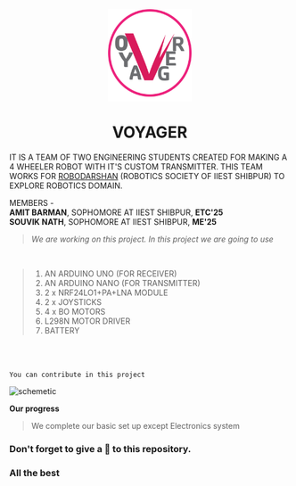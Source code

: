 <div align="center">
  <img align="center" width="150" src="./images/Voyager-logo.png">
</div>

<h1 align="center">VOYAGER</h1>

IT IS A TEAM OF TWO ENGINEERING STUDENTS CREATED FOR MAKING A
4 WHEELER ROBOT WITH IT'S CUSTOM TRANSMITTER.
THIS TEAM WORKS FOR [ROBODARSHAN](http://student.iiests.ac.in/index.php/robodarshan/) (ROBOTICS SOCIETY OF IIEST SHIBPUR) TO EXPLORE ROBOTICS DOMAIN.

MEMBERS -
<br>**AMIT BARMAN**, SOPHOMORE AT IIEST SHIBPUR, **ETC'25**<br>
         **SOUVIK NATH**, SOPHOMORE AT IIEST SHIBPUR, **ME'25**
         
         
> *We are working on this project. In this project we are going to use*
<br>

> 1. AN ARDUINO UNO (FOR RECEIVER)
> 2. AN ARDUINO NANO (FOR TRANSMITTER)
> 3. 2 x NRF24LO1+PA+LNA MODULE
> 4. 2 x JOYSTICKS
> 5. 4 x BO MOTORS
> 6. L298N MOTOR DRIVER
> 7. BATTERY

<br>

```txt

You can contribute in this project

```

![schemetic](https://user-images.githubusercontent.com/107401504/195871420-72fa8a73-bd15-48fa-8346-80e75e018fce.jpg)

**Our progress**
> We complete our basic set up except Electronics system

### Don't forget to give a 🌟 to this repository.

### All the best
